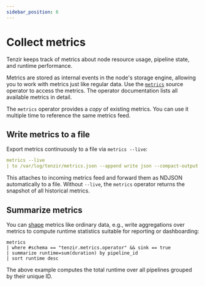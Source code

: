 ```yaml
---
sidebar_position: 6
---
```


# Collect metrics

Tenzir keeps track of metrics about node resource usage, pipeline state, and
runtime performance.

Metrics are stored as internal events in the node's storage engine, allowing you
to work with metrics just like regular data. Use the
[`metrics`](../operators/metrics.md) source operator to access the metrics. The
operator documentation lists all available metrics in detail.

The `metrics` operator provides a *copy* of existing metrics. You can use it
multiple time to reference the same metrics feed.

## Write metrics to a file

Export metrics continuously to a file via `metrics --live`:

```yaml
metrics --live
| to /var/log/tenzir/metrics.json --append write json --compact-output
```

This attaches to incoming metrics feed and forward them as NDJSON automatically
to a file. Without `--live`, the `metrics` operator returns the snapshot of all
historical metrics.

## Summarize metrics

You can [shape](../usage/shape-data/README.md) metrics like ordinary data,
e.g., write aggregations over metrics to compute runtime statistics suitable for
reporting or dashboarding:

```
metrics
| where #schema == "tenzir.metrics.operator" && sink == true
| summarize runtime=sum(duration) by pipeline_id
| sort runtime desc
```

The above example computes the total runtime over all pipelines grouped by their
unique ID.
